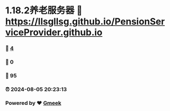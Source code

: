 # 1.18.2养老服务器 :link: https://llsgllsg.github.io/PensionServiceProvider.github.io 
### :page_facing_up: [4](https://llsgllsg.github.io/PensionServiceProvider.github.io/tag.html) 
### :speech_balloon: 0 
### :hibiscus: 95 
### :alarm_clock: 2024-08-05 20:23:13 
### Powered by :heart: [Gmeek](https://github.com/Meekdai/Gmeek)
